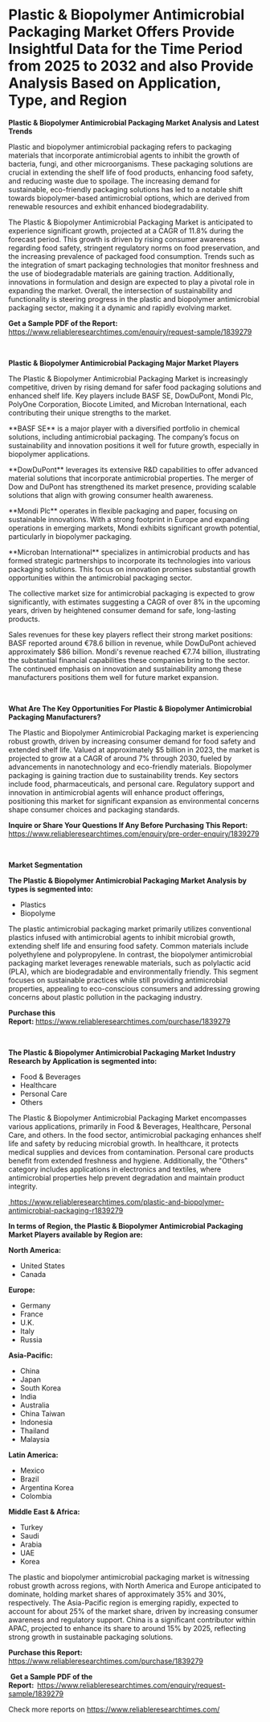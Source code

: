 <p><h1>Plastic & Biopolymer Antimicrobial Packaging Market Offers Provide Insightful Data for the Time Period from 2025 to 2032 and also Provide Analysis Based on Application, Type, and Region</h1></p><p><strong>Plastic & Biopolymer Antimicrobial Packaging Market Analysis and Latest Trends</strong></p>
<p><p>Plastic and biopolymer antimicrobial packaging refers to packaging materials that incorporate antimicrobial agents to inhibit the growth of bacteria, fungi, and other microorganisms. These packaging solutions are crucial in extending the shelf life of food products, enhancing food safety, and reducing waste due to spoilage. The increasing demand for sustainable, eco-friendly packaging solutions has led to a notable shift towards biopolymer-based antimicrobial options, which are derived from renewable resources and exhibit enhanced biodegradability.</p><p>The Plastic & Biopolymer Antimicrobial Packaging Market is anticipated to experience significant growth, projected at a CAGR of 11.8% during the forecast period. This growth is driven by rising consumer awareness regarding food safety, stringent regulatory norms on food preservation, and the increasing prevalence of packaged food consumption. Trends such as the integration of smart packaging technologies that monitor freshness and the use of biodegradable materials are gaining traction. Additionally, innovations in formulation and design are expected to play a pivotal role in expanding the market. Overall, the intersection of sustainability and functionality is steering progress in the plastic and biopolymer antimicrobial packaging sector, making it a dynamic and rapidly evolving market.</p></p>
<p><strong>Get a Sample PDF of the Report:&nbsp;</strong> <a href="https://www.reliableresearchtimes.com/enquiry/request-sample/1839279?utm_campaign=2931&utm_medium=2&utm_source=Github&utm_content=ia&utm_term=08032025&utm_id=plastic-biopolymer-antimicrobial-packaging">https://www.reliableresearchtimes.com/enquiry/request-sample/1839279</a></p>
<p>&nbsp;</p>
<p><strong>Plastic & Biopolymer Antimicrobial Packaging Major Market Players</strong></p>
<p><p>The Plastic & Biopolymer Antimicrobial Packaging Market is increasingly competitive, driven by rising demand for safer food packaging solutions and enhanced shelf life. Key players include BASF SE, DowDuPont, Mondi Plc, PolyOne Corporation, Biocote Limited, and Microban International, each contributing their unique strengths to the market.</p><p>**BASF SE** is a major player with a diversified portfolio in chemical solutions, including antimicrobial packaging. The company’s focus on sustainability and innovation positions it well for future growth, especially in biopolymer applications.</p><p>**DowDuPont** leverages its extensive R&D capabilities to offer advanced material solutions that incorporate antimicrobial properties. The merger of Dow and DuPont has strengthened its market presence, providing scalable solutions that align with growing consumer health awareness.</p><p>**Mondi Plc** operates in flexible packaging and paper, focusing on sustainable innovations. With a strong footprint in Europe and expanding operations in emerging markets, Mondi exhibits significant growth potential, particularly in biopolymer packaging.</p><p>**Microban International** specializes in antimicrobial products and has formed strategic partnerships to incorporate its technologies into various packaging solutions. This focus on innovation promises substantial growth opportunities within the antimicrobial packaging sector.</p><p>The collective market size for antimicrobial packaging is expected to grow significantly, with estimates suggesting a CAGR of over 8% in the upcoming years, driven by heightened consumer demand for safe, long-lasting products.</p><p>Sales revenues for these key players reflect their strong market positions: BASF reported around €78.6 billion in revenue, while DowDuPont achieved approximately $86 billion. Mondi's revenue reached €7.74 billion, illustrating the substantial financial capabilities these companies bring to the sector. The continued emphasis on innovation and sustainability among these manufacturers positions them well for future market expansion.</p></p>
<p>&nbsp;</p>
<p><strong>What Are The Key Opportunities For Plastic & Biopolymer Antimicrobial Packaging Manufacturers?</strong></p>
<p><p>The Plastic and Biopolymer Antimicrobial Packaging market is experiencing robust growth, driven by increasing consumer demand for food safety and extended shelf life. Valued at approximately $5 billion in 2023, the market is projected to grow at a CAGR of around 7% through 2030, fueled by advancements in nanotechnology and eco-friendly materials. Biopolymer packaging is gaining traction due to sustainability trends. Key sectors include food, pharmaceuticals, and personal care. Regulatory support and innovation in antimicrobial agents will enhance product offerings, positioning this market for significant expansion as environmental concerns shape consumer choices and packaging standards.</p></p>
<p><strong>Inquire or Share Your Questions If Any Before Purchasing This Report:</strong> <a href="https://www.reliableresearchtimes.com/enquiry/pre-order-enquiry/1839279?utm_campaign=2931&utm_medium=2&utm_source=Github&utm_content=ia&utm_term=08032025&utm_id=plastic-biopolymer-antimicrobial-packaging">https://www.reliableresearchtimes.com/enquiry/pre-order-enquiry/1839279</a></p>
<p>&nbsp;</p>
<p><strong>Market Segmentation</strong></p>
<p><strong>The Plastic & Biopolymer Antimicrobial Packaging Market Analysis by types is segmented into:</strong></p>
<p><ul><li>Plastics</li><li>Biopolyme</li></ul></p>
<p><p>The plastic antimicrobial packaging market primarily utilizes conventional plastics infused with antimicrobial agents to inhibit microbial growth, extending shelf life and ensuring food safety. Common materials include polyethylene and polypropylene. In contrast, the biopolymer antimicrobial packaging market leverages renewable materials, such as polylactic acid (PLA), which are biodegradable and environmentally friendly. This segment focuses on sustainable practices while still providing antimicrobial properties, appealing to eco-conscious consumers and addressing growing concerns about plastic pollution in the packaging industry.</p></p>
<p><strong>Purchase this Report:&nbsp;</strong><a href="https://www.reliableresearchtimes.com/purchase/1839279?utm_campaign=2931&utm_medium=2&utm_source=Github&utm_content=ia&utm_term=08032025&utm_id=plastic-biopolymer-antimicrobial-packaging">https://www.reliableresearchtimes.com/purchase/1839279</a></p>
<p>&nbsp;</p>
<p><strong>The Plastic & Biopolymer Antimicrobial Packaging Market Industry Research by Application is segmented into:</strong></p>
<p><ul><li>Food & Beverages</li><li>Healthcare</li><li>Personal Care</li><li>Others</li></ul></p>
<p><p>The Plastic & Biopolymer Antimicrobial Packaging Market encompasses various applications, primarily in Food & Beverages, Healthcare, Personal Care, and others. In the food sector, antimicrobial packaging enhances shelf life and safety by reducing microbial growth. In healthcare, it protects medical supplies and devices from contamination. Personal care products benefit from extended freshness and hygiene. Additionally, the "Others" category includes applications in electronics and textiles, where antimicrobial properties help prevent degradation and maintain product integrity.</p></p>
<p><a href="https://www.reliableresearchtimes.com/plastic-and-biopolymer-antimicrobial-packaging-r1839279?utm_campaign=2931&utm_medium=2&utm_source=Github&utm_content=ia&utm_term=08032025&utm_id=plastic-biopolymer-antimicrobial-packaging">&nbsp;https://www.reliableresearchtimes.com/plastic-and-biopolymer-antimicrobial-packaging-r1839279</a></p>
<p><strong>In terms of Region, the Plastic & Biopolymer Antimicrobial Packaging Market Players available by Region are:</strong></p>
<p>
    <p> <strong> North America: </strong>
        <ul>
            <li>United States</li>
            <li>Canada</li>
        </ul>
        </p> 
    <p> <strong> Europe: </strong>
        <ul>
            <li>Germany</li>
            <li>France</li>
            <li>U.K.</li>
            <li>Italy</li>
            <li>Russia</li>
        </ul>
        </p> 
    <p> <strong> Asia-Pacific: </strong>
        <ul>
            <li>China</li>
            <li>Japan</li>
            <li>South Korea</li>
            <li>India</li>
            <li>Australia</li>
            <li>China Taiwan</li>
            <li>Indonesia</li>
            <li>Thailand</li>
            <li>Malaysia</li>
        </ul>
        </p> 
    <p> <strong> Latin America: </strong>
        <ul>
            <li>Mexico</li>
            <li>Brazil</li>
            <li>Argentina Korea</li>
            <li>Colombia</li>
        </ul>
        </p> 
    <p> <strong> Middle East & Africa: </strong>
        <ul>
            <li>Turkey</li>
            <li>Saudi</li>
            <li>Arabia</li>
            <li>UAE</li>
            <li>Korea</li>
        </ul>
    </p>
    </p>
<p><p>The plastic and biopolymer antimicrobial packaging market is witnessing robust growth across regions, with North America and Europe anticipated to dominate, holding market shares of approximately 35% and 30%, respectively. The Asia-Pacific region is emerging rapidly, expected to account for about 25% of the market share, driven by increasing consumer awareness and regulatory support. China is a significant contributor within APAC, projected to enhance its share to around 15% by 2025, reflecting strong growth in sustainable packaging solutions.</p></p>
<p><strong>Purchase this Report: </strong><a href="https://www.reliableresearchtimes.com/purchase/1839279?utm_campaign=2931&utm_medium=2&utm_source=Github&utm_content=ia&utm_term=08032025&utm_id=plastic-biopolymer-antimicrobial-packaging">https://www.reliableresearchtimes.com/purchase/1839279</a></p>
<p>&nbsp;<strong>Get a Sample PDF of the Report:&nbsp;&nbsp;</strong><a href="https://www.reliableresearchtimes.com/enquiry/request-sample/1839279?utm_campaign=2931&utm_medium=2&utm_source=Github&utm_content=ia&utm_term=08032025&utm_id=plastic-biopolymer-antimicrobial-packaging">https://www.reliableresearchtimes.com/enquiry/request-sample/1839279</a></p>
<p><strong></strong></p>
<p>Check more reports on <a href="https://www.reliableresearchtimes.com/?utm_campaign=2931&utm_medium=2&utm_source=Github&utm_content=ia&utm_term=08032025&utm_id=plastic-biopolymer-antimicrobial-packaging">https://www.reliableresearchtimes.com/</a></p>